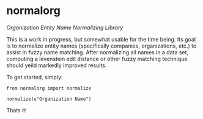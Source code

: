 normalorg
=========

*Organization Entity Name Normalizing Library* 

This is a work in progress, but somewhat usable for the time being. Its goal is to normalize entity names (specifically companies, organizations, etc.) to assist in fuzzy name matching. After normalizing all names in a data set, computing a levenstein edit distance or other fuzzy matching technique should yeild markedly improved results.

To get started, simply:

    from normalorg import normalize
    
    normalize(u"Organization Name")

Thats it!